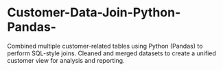 # Customer-Data-Join-Python-Pandas-
Combined multiple customer-related tables using Python (Pandas) to perform SQL-style joins. Cleaned and merged datasets to create a unified customer view for analysis and reporting.
